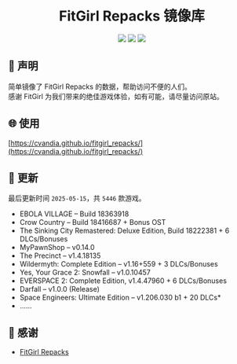 ﻿<div align="center">

# FitGirl Repacks 镜像库

![](https://count.getloli.com/get/@fitgirl_repacks?theme=booru-lewd)
![](https://img.shields.io/badge/ci-passing-brightgreen.svg?logo=github) ![](https://img.shields.io/badge/license-MIT-brightgreen.svg)

</div>

## 📜 声明
简单镜像了 FitGirl Repacks 的数据，帮助访问不便的人们。  
感谢 FitGirl 为我们带来的绝佳游戏体验，如有可能，请尽量访问原站。

## 🌐 使用
[https://cvandia.github.io/fitgirl_repacks/](https://cvandia.github.io/fitgirl_repacks/)

## 🔄 更新
最后更新时间 `2025-05-15`，共 `5446` 款游戏。
- EBOLA VILLAGE – Build 18363918
- Crow Country – Build 18416687 + Bonus OST
- The Sinking City Remastered: Deluxe Edition, Build 18222381 + 6 DLCs/Bonuses
- MyPawnShop – v0.14.0
- The Precinct – v1.4.18135
- Wildermyth: Complete Edition – v1.16+559 + 3 DLCs/Bonuses
- Yes, Your Grace 2: Snowfall – v1.0.10457
- EVERSPACE 2: Complete Edition, v1.4.47960 + 6 DLCs/Bonuses
- Darfall – v1.0.0 (Release)
- Space Engineers: Ultimate Edition – v1.206.030 b1 + 20 DLCs*
- ……

## 🙏 感谢
- [FitGirl Repacks](https://fitgirl-repacks.site/)
